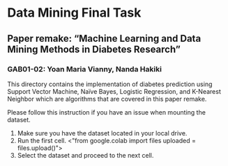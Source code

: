 # Data Mining Final Task
## Paper remake: “Machine Learning and Data Mining Methods in Diabetes Research” 
### GAB01-02: Yoan Maria Vianny, Nanda Hakiki
This directory contains the implementation of diabetes prediction using Support Vector Machine, Naïve Bayes, Logistic Regression, and K-Nearest Neighbor which are algorithms that are covered in this paper remake.

Please follow this instruction if you have an issue when mounting the dataset.

1. Make sure you have the dataset located in your local drive.
2. Run the first cell. <"from google.colab import files
                        uploaded = files.upload()">
3. Select the dataset and proceed to the next cell.
